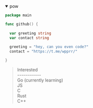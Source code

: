 <details open><summary>pow</summary>

```go
package main

func github() {
  
  var greeting string
  var contact string
  
  greeting = "hey, can you even code?"
  contact = "https://t.me/wpprr/"

}
```
>Interested<br>
>------------<br>
>Go (currently learning)<br>
>JS<br>
>C<br>
>Rust<br>
>C++<br>
